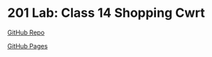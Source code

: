 # 201 Lab: Class 14 Shopping Cwrt

[GitHub Repo](https://github.com/Jeremy-Cleland/shopping-cart)

[GitHub Pages](https://jeremy-cleland.github.io/shopping-cart/)
